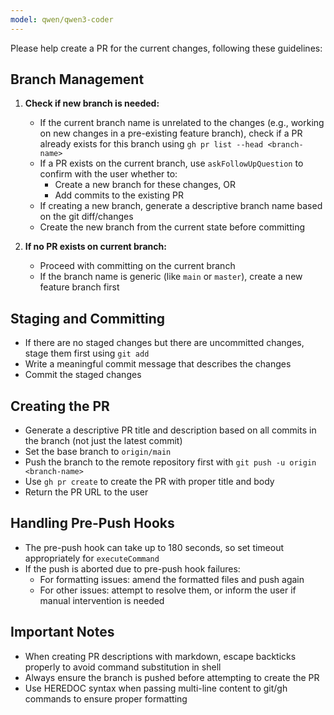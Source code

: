 ```yaml
---
model: qwen/qwen3-coder
---
```


Please help create a PR for the current changes, following these guidelines:

## Branch Management
1. **Check if new branch is needed:**
   - If the current branch name is unrelated to the changes (e.g., working on new changes in a pre-existing feature branch), check if a PR already exists for this branch using `gh pr list --head <branch-name>`
   - If a PR exists on the current branch, use `askFollowUpQuestion` to confirm with the user whether to:
     - Create a new branch for these changes, OR
     - Add commits to the existing PR
   - If creating a new branch, generate a descriptive branch name based on the git diff/changes
   - Create the new branch from the current state before committing

2. **If no PR exists on current branch:**
   - Proceed with committing on the current branch
   - If the branch name is generic (like `main` or `master`), create a new feature branch first

## Staging and Committing
- If there are no staged changes but there are uncommitted changes, stage them first using `git add`
- Write a meaningful commit message that describes the changes
- Commit the staged changes

## Creating the PR
- Generate a descriptive PR title and description based on all commits in the branch (not just the latest commit)
- Set the base branch to `origin/main`
- Push the branch to the remote repository first with `git push -u origin <branch-name>`
- Use `gh pr create` to create the PR with proper title and body
- Return the PR URL to the user

## Handling Pre-Push Hooks
- The pre-push hook can take up to 180 seconds, so set timeout appropriately for `executeCommand`
- If the push is aborted due to pre-push hook failures:
  - For formatting issues: amend the formatted files and push again
  - For other issues: attempt to resolve them, or inform the user if manual intervention is needed

## Important Notes
- When creating PR descriptions with markdown, escape backticks properly to avoid command substitution in shell
- Always ensure the branch is pushed before attempting to create the PR
- Use HEREDOC syntax when passing multi-line content to git/gh commands to ensure proper formatting
